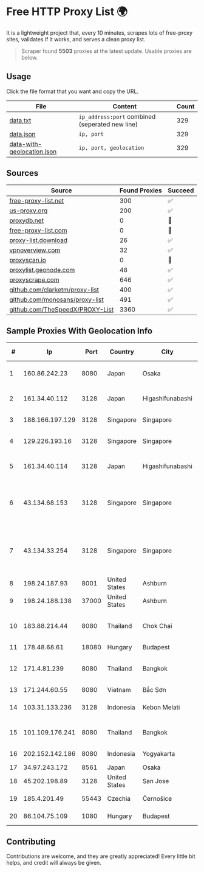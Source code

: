 
# Free HTTP Proxy List 🌍

It is a lightweight project that, every 10 minutes, scrapes lots of free-proxy sites, validates if it works, and serves a clean proxy list.


> Scraper found **5503** proxies at the latest update. Usable proxies are below.

## Usage

Click the file format that you want and copy the URL.


|File|Content|Count|
|----|-------|-----|
|[data.txt](https://raw.githubusercontent.com/themiralay/Proxy-List-World/master/data.txt)|`ip_address:port` combined (seperated new line)|329|
|[data.json](https://raw.githubusercontent.com/themiralay/Proxy-List-World/master/data.json)|`ip, port`|329|
|[data-with-geolocation.json](https://raw.githubusercontent.com/themiralay/Proxy-List-World/master/data-with-geolocation.json)|`ip, port, geolocation`|329|

## Sources

|Source|Found Proxies|Succeed|
|------|-------------|-------|
|[free-proxy-list.net](https://free-proxy-list.net)|300|✅|
|[us-proxy.org](https://www.us-proxy.org)|200|✅|
|[proxydb.net](http://proxydb.net)|0|🚫|
|[free-proxy-list.com](https://free-proxy-list.com/?page=&port=&type%5B%5D=http&type%5B%5D=https&up_time=0&search=Search)|0|🚫|
|[proxy-list.download](https://www.proxy-list.download/HTTP)|26|✅|
|[vpnoverview.com](https://vpnoverview.com/privacy/anonymous-browsing/free-proxy-servers)|32|✅|
|[proxyscan.io](https://www.proxyscan.io)|0|🚫|
|[proxylist.geonode.com](https://proxylist.geonode.com/api/proxy-list?limit=300&page=1&sort_by=lastChecked&sort_type=desc&protocols=http,https)|48|✅|
|[proxyscrape.com](https://api.proxyscrape.com/v2/?request=displayproxies&protocol=http&timeout=10000&country=all&ssl=all&anonymity=all)|646|✅|
|[github.com/clarketm/proxy-list](https://raw.githubusercontent.com/clarketm/proxy-list/master/proxy-list-raw.txt)|400|✅|
|[github.com/monosans/proxy-list](https://raw.githubusercontent.com/monosans/proxy-list/main/proxies/http.txt)|491|✅|
|[github.com/TheSpeedX/PROXY-List](https://raw.githubusercontent.com/TheSpeedX/PROXY-List/master/http.txt)|3360|✅|


## Sample Proxies With Geolocation Info

|#|Ip|Port|Country|City|Internet Service Provider|
|-|--|----|-------|----|-------------------------|
|1|160.86.242.23|8080|Japan|Osaka|Sony Network Communications Inc|
|2|161.34.40.112|3128|Japan|Higashifunabashi|NTT PC Communications, Inc.|
|3|188.166.197.129|3128|Singapore|Singapore|DigitalOcean, LLC|
|4|129.226.193.16|3128|Singapore|Singapore|Tencent Cloud Computing (Beijing) Co|
|5|161.34.40.114|3128|Japan|Higashifunabashi|NTT PC Communications, Inc.|
|6|43.134.68.153|3128|Singapore|Singapore|Shenzhen Tencent Computer Systems Company Limited|
|7|43.134.33.254|3128|Singapore|Singapore|Shenzhen Tencent Computer Systems Company Limited|
|8|198.24.187.93|8001|United States|Ashburn|Secured Servers LLC|
|9|198.24.188.138|37000|United States|Ashburn|Secured Servers LLC|
|10|183.88.214.44|8080|Thailand|Chok Chai|Triple T Broadband Public Company Limited|
|11|178.48.68.61|18080|Hungary|Budapest|UPC|
|12|171.4.81.239|8080|Thailand|Bangkok|Triple T Broadband Public Company Limited|
|13|171.244.60.55|8080|Vietnam|Bắc Sơn|VIETEL|
|14|103.31.133.236|3128|Indonesia|Kebon Melati|PT Arthatama Adhiprima Persada|
|15|101.109.176.241|8080|Thailand|Bangkok|TOT Public Company Limited|
|16|202.152.142.186|8080|Indonesia|Yogyakarta|PT Jembatan Citra Nusantara|
|17|34.97.243.172|8561|Japan|Osaka|Google LLC|
|18|45.202.198.89|3128|United States|San Jose|Octopus Web Solution Inc|
|19|185.4.201.49|55443|Czechia|Černošice|Sys-datacom Spindl|
|20|86.104.75.109|1080|Hungary|Budapest|Stark Industries Solutions LTD|



## Contributing

Contributions are welcome, and they are greatly appreciated! Every
little bit helps, and credit will always be given.

